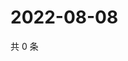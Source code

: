 # 2022-08-08

共 0 条

<!-- BEGIN WEIBO -->
<!-- 最后更新时间 Mon Aug 08 2022 03:13:09 GMT+0800 (China Standard Time) -->

<!-- END WEIBO -->

